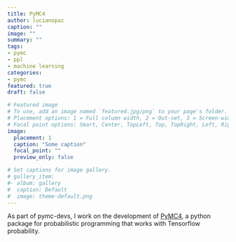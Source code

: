 ```yaml
---
title: PyMC4
author: lucianopaz
caption: ""
image: ""
summary: ""
tags:
- pymc
- ppl
- machine learning
categories:
- pymc
featured: true
draft: false

# Featured image
# To use, add an image named `featured.jpg/png` to your page's folder.
# Placement options: 1 = Full column width, 2 = Out-set, 3 = Screen-width
# Focal point options: Smart, Center, TopLeft, Top, TopRight, Left, Right, BottomLeft, Bottom, BottomRight
image:
  placement: 1
  caption: "Some caption"
  focal_point: ""
  preview_only: false

# Set captions for image gallery.
# gallery_item:
#- album: gallery
#  caption: Default
#  image: theme-default.png
---
```


As part of pymc-devs, I work on the development of [PyMC4](https://github.com/pymc-devs/pymc4), a python package for probabilistic programming that works with Tensorflow probability.

